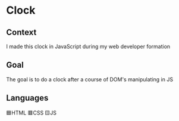 # Clock

## Context
I made this clock in JavaScript during my web developer formation 

## Goal
The goal is to do a clock after a course of DOM's manipulating in JS

## Languages
🟦HTML 🟥CSS 🟨JS

